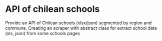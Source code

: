 # API of chilean schools
Provide an API of Chilean schools (xlsx/json) segmented by region and commune.
Creating an scraper with abstract class for extract school data (xls, json) from some schools pages
